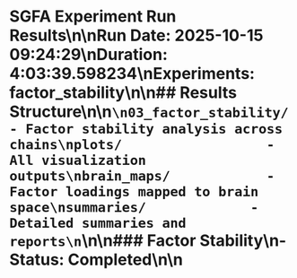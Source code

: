 # SGFA Experiment Run Results\n\n**Run Date:** 2025-10-15 09:24:29\n**Duration:** 4:03:39.598234\n**Experiments:** factor_stability\n\n## Results Structure\n\n```\n03_factor_stability/        - Factor stability analysis across chains\nplots/                  - All visualization outputs\nbrain_maps/            - Factor loadings mapped to brain space\nsummaries/             - Detailed summaries and reports\n```\n\n### Factor Stability\n- Status: Completed\n\n